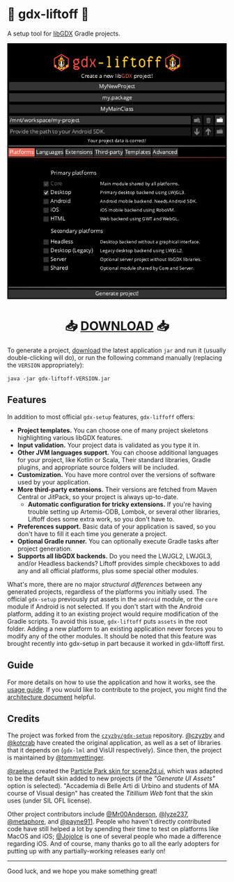 # 🚀 gdx-liftoff 🚀

A setup tool for [libGDX](https://libgdx.com/) Gradle projects.

![Screenshot of gdx-liftoff](.github/screenshot.png)

<h1 align="center">
    📥
    <strong><a href="https://github.com/tommyettinger/gdx-liftoff/releases">DOWNLOAD</a></strong>
    📥
</h1>

To generate a project, [download](https://github.com/tommyettinger/gdx-liftoff/releases) the latest application
`jar` and run it (usually double-clicking will do), or run the following command manually (replacing the `VERSION` appropriately):

```shell
java -jar gdx-liftoff-VERSION.jar
```

## Features

In addition to most official `gdx-setup` features, `gdx-liffoff` offers:
 
- **Project templates.** You can choose one of many project skeletons highlighting various libGDX features.
- **Input validation.** Your project data is validated as you type it in.
- **Other JVM languages support.** You can choose additional languages for your project, like Kotlin or Scala,
Their standard libraries, Gradle plugins, and appropriate source folders will be included.
- **Customization.** You have more control over the versions of software used by your application.
- **More third-party extensions.** Their versions are fetched from Maven Central or JitPack, so your project is always 
up-to-date.
  - **Automatic configuration for tricky extensions.** If you're having trouble setting up
  Artemis-ODB, Lombok, or several other libraries, Liftoff does some extra work, so you don't have to. 
- **Preferences support.** Basic data of your application is saved, so you don't have to fill it each time
you generate a project.
- **Optional Gradle runner.** You can optionally execute Gradle tasks after project generation.
- **Supports all libGDX backends.** Do you need the LWJGL2, LWJGL3, and/or Headless backends? Liftoff
provides simple checkboxes to add any and all official platforms, plus some special other modules.

What's more, there are no major *structural differences* between any generated projects, regardless of the platforms
you initially used. The official `gdx-setup` previously put assets in the `android` module, or the `core` module if Android is
not selected. If you don't start with the Android platform, adding it to an existing project would require modification
of the Gradle scripts. To avoid this issue, `gdx-liftoff` puts `assets` in the root folder. Adding a new platform
to an existing application never forces you to modify any of the other modules. It should be noted that this feature was
brought recently into gdx-setup in part because it worked in gdx-liftoff first.

## Guide

For more details on how to use the application and how it works, see the [usage guide](Guide.md).
If you would like to contribute to the project, you might find the [architecture document](Architecture.md)
helpful.

## Credits

The project was forked from the [`czyzby/gdx-setup`](https://github.com/czyzby/gdx-setup) repository.
[@czyzby](https://github.com/czyzby) and [@kotcrab](https://github.com/kotcrab) have created the original application,
as well as a set of libraries that it depends on (`gdx-lml` and VisUI respectively). Since then, the project is
maintained by [@tommyettinger](https://github.com/tommyettinger).

[@raeleus](https://github.com/raeleus) created the
[Particle Park skin for scene2d.ui](https://ray3k.wordpress.com/particle-park-ui-skin-for-scene2d-ui/),
which was adapted to be the default skin added to new projects (if the _"Generate UI Assets"_ option is selected).
"Accademia di Belle Arti di Urbino and students of MA course of Visual design" has created the _Titillium Web_
font that the skin uses (under SIL OFL license).

Other project contributors include [@Mr00Anderson](https://github.com/Mr00Anderson), [@lyze237](https://github.com/lyze237),
[@metaphore](https://github.com/metaphore), and [@payne911](https://github.com/payne911). People who haven't directly
contributed code have still helped a lot by spending their time to test on platforms like MacOS and iOS;
[@JojoIce](https://github.com/JojoIce) is one of several people who made a difference regarding iOS. And of course, many
thanks go to all the early adopters for putting up with any partially-working releases early on!

---

Good luck, and we hope you make something great!
